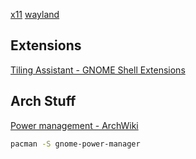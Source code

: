 [x11](x11.md)   [wayland](wayland.md)

## Extensions

[Tiling Assistant - GNOME Shell Extensions](https://extensions.gnome.org/extension/3733/tiling-assistant/)


## Arch Stuff

[Power management - ArchWiki](https://wiki.archlinux.org/title/Power_management)

``` bash
pacman -S gnome-power-manager
```
